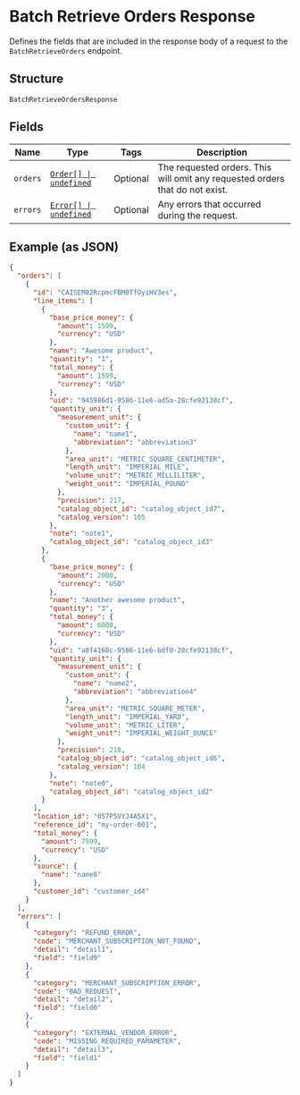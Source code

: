 
# Batch Retrieve Orders Response

Defines the fields that are included in the response body of
a request to the `BatchRetrieveOrders` endpoint.

## Structure

`BatchRetrieveOrdersResponse`

## Fields

| Name | Type | Tags | Description |
|  --- | --- | --- | --- |
| `orders` | [`Order[] \| undefined`](../../doc/models/order.md) | Optional | The requested orders. This will omit any requested orders that do not exist. |
| `errors` | [`Error[] \| undefined`](../../doc/models/error.md) | Optional | Any errors that occurred during the request. |

## Example (as JSON)

```json
{
  "orders": [
    {
      "id": "CAISEM82RcpmcFBM0TfOyiHV3es",
      "line_items": [
        {
          "base_price_money": {
            "amount": 1599,
            "currency": "USD"
          },
          "name": "Awesome product",
          "quantity": "1",
          "total_money": {
            "amount": 1599,
            "currency": "USD"
          },
          "uid": "945986d1-9586-11e6-ad5a-28cfe92138cf",
          "quantity_unit": {
            "measurement_unit": {
              "custom_unit": {
                "name": "name1",
                "abbreviation": "abbreviation3"
              },
              "area_unit": "METRIC_SQUARE_CENTIMETER",
              "length_unit": "IMPERIAL_MILE",
              "volume_unit": "METRIC_MILLILITER",
              "weight_unit": "IMPERIAL_POUND"
            },
            "precision": 217,
            "catalog_object_id": "catalog_object_id7",
            "catalog_version": 105
          },
          "note": "note1",
          "catalog_object_id": "catalog_object_id3"
        },
        {
          "base_price_money": {
            "amount": 2000,
            "currency": "USD"
          },
          "name": "Another awesome product",
          "quantity": "3",
          "total_money": {
            "amount": 6000,
            "currency": "USD"
          },
          "uid": "a8f4168c-9586-11e6-bdf0-28cfe92138cf",
          "quantity_unit": {
            "measurement_unit": {
              "custom_unit": {
                "name": "name2",
                "abbreviation": "abbreviation4"
              },
              "area_unit": "METRIC_SQUARE_METER",
              "length_unit": "IMPERIAL_YARD",
              "volume_unit": "METRIC_LITER",
              "weight_unit": "IMPERIAL_WEIGHT_OUNCE"
            },
            "precision": 218,
            "catalog_object_id": "catalog_object_id6",
            "catalog_version": 104
          },
          "note": "note0",
          "catalog_object_id": "catalog_object_id2"
        }
      ],
      "location_id": "057P5VYJ4A5X1",
      "reference_id": "my-order-001",
      "total_money": {
        "amount": 7599,
        "currency": "USD"
      },
      "source": {
        "name": "name8"
      },
      "customer_id": "customer_id4"
    }
  ],
  "errors": [
    {
      "category": "REFUND_ERROR",
      "code": "MERCHANT_SUBSCRIPTION_NOT_FOUND",
      "detail": "detail1",
      "field": "field9"
    },
    {
      "category": "MERCHANT_SUBSCRIPTION_ERROR",
      "code": "BAD_REQUEST",
      "detail": "detail2",
      "field": "field0"
    },
    {
      "category": "EXTERNAL_VENDOR_ERROR",
      "code": "MISSING_REQUIRED_PARAMETER",
      "detail": "detail3",
      "field": "field1"
    }
  ]
}
```

